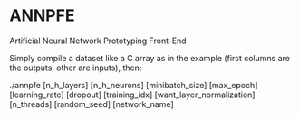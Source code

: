 # ANNPFE
Artificial Neural Network Prototyping Front-End

Simply compile a dataset like a C array as in the example (first columns are the outputs, other are inputs), then:
  
./annpfe [n_h_layers] [n_h_neurons] [minibatch_size] [max_epoch] [learning_rate] [dropout] [training_idx] [want_layer_normalization] [n_threads] [random_seed] [network_name]
